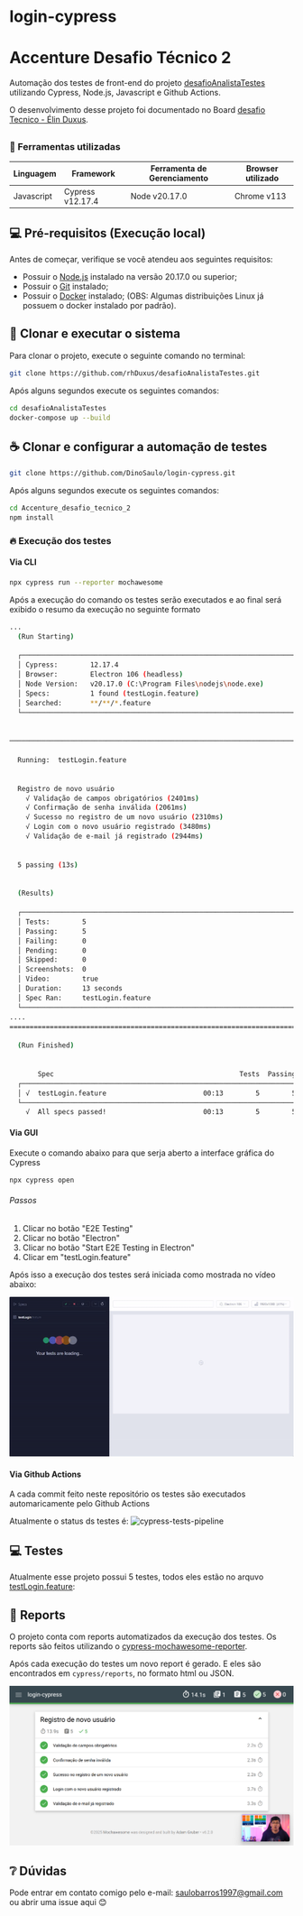 # login-cypress

# Accenture Desafio Técnico 2

Automação dos testes de front-end do projeto [desafioAnalistaTestes](https://github.com/rhDuxus/desafioAnalistaTestes) utilizando Cypress, Node.js, Javascript e Github Actions.

O desenvolvimento desse projeto foi documentado no Board [desafio Tecnico - Élin Duxus](https://trello.com/b/Vs4xpLfV/desafio-tecnico-elin-duxus).

##

<!--- Utilizando o exemplos do repositório https://github.com/iuricode/readme-template para esse README.md --->

###  📝 Ferramentas utilizadas
| Linguagem     | Framework          | Ferramenta de Gerenciamento | Browser utilizado  |
|---------------|--------------------|-----------------------------|--------------------|
| Javascript    | Cypress v12.17.4   | Node v20.17.0               | Chrome v113        |

## 💻 Pré-requisitos (Execução local)

Antes de começar, verifique se você atendeu aos seguintes requisitos:

* Possuir o [Node.js](https://nodejs.org/en) instalado na versão 20.17.0 ou superior;
* Possuir o [Git](https://git-scm.com/downloads) instalado;
* Possuir o [Docker](https://www.docker.com/products/docker-desktop/) instalado; (OBS: Algumas distribuições Linux já possuem o docker instalado por padrão).

## 🚀 Clonar e executar o sistema

Para clonar o projeto, execute o seguinte comando no terminal:
``` bash
git clone https://github.com/rhDuxus/desafioAnalistaTestes.git
```
Após alguns segundos execute os seguintes comandos:
``` bash
cd desafioAnalistaTestes
docker-compose up --build
```

## ☕ Clonar e configurar a automação de testes

``` bash
git clone https://github.com/DinoSaulo/login-cypress.git
```


Após alguns segundos execute os seguintes comandos:

```bash
cd Accenture_desafio_tecnico_2
npm install
```

### 🔥 Execução dos testes

#### Via CLI

```bash
npx cypress run --reporter mochawesome
```
Após a execução do comando os testes serão executados e ao final será exibido o resumo da execução no seguinte formato
```bash
...
  (Run Starting)

  ┌────────────────────────────────────────────────────────────────────────────────────────────────┐
  │ Cypress:        12.17.4                                                                        │
  │ Browser:        Electron 106 (headless)                                                        │
  │ Node Version:   v20.17.0 (C:\Program Files\nodejs\node.exe)                                    │
  │ Specs:          1 found (testLogin.feature)                                                    │
  │ Searched:       **/**/*.feature                                                                │
  └────────────────────────────────────────────────────────────────────────────────────────────────┘


────────────────────────────────────────────────────────────────────────────────────────────────────

  Running:  testLogin.feature                                                               (1 of 1)


  Registro de novo usuário
    √ Validação de campos obrigatórios (2401ms)
    √ Confirmação de senha inválida (2061ms)
    √ Sucesso no registro de um novo usuário (2310ms)
    √ Login com o novo usuário registrado (3480ms)
    √ Validação de e-mail já registrado (2944ms)


  5 passing (13s)


  (Results)

  ┌────────────────────────────────────────────────────────────────────────────────────────────────┐
  │ Tests:        5                                                                                │
  │ Passing:      5                                                                                │
  │ Failing:      0                                                                                │
  │ Pending:      0                                                                                │
  │ Skipped:      0                                                                                │
  │ Screenshots:  0                                                                                │
  │ Video:        true                                                                             │
  │ Duration:     13 seconds                                                                       │
  │ Spec Ran:     testLogin.feature                                                                │
  └────────────────────────────────────────────────────────────────────────────────────────────────┘
....
====================================================================================================

  (Run Finished)


       Spec                                              Tests  Passing  Failing  Pending  Skipped
  ┌────────────────────────────────────────────────────────────────────────────────────────────────┐
  │ √  testLogin.feature                        00:13        5        5        -        -        - │
  └────────────────────────────────────────────────────────────────────────────────────────────────┘
    √  All specs passed!                        00:13        5        5

```

#### Via GUI

Execute o comando abaixo para que serja aberto a interface gráfica do Cypress
```bash
npx cypress open
```

###### Passos

1. Clicar no botão "E2E Testing"
2. Clicar no botão "Electron"
3. Clicar no botão "Start E2E Testing in Electron"
4. Clicar em "testLogin.feature"

Após isso a execução dos testes será iniciada como mostrada no vídeo abaixo:

![switch_de_testes](/cypress/videos/testLogin.feature.gif "Switch de testes")

#### Via Github Actions

A cada commit feito neste repositório os testes são executados automaricamente pelo Github Actions

Atualmente o status ds testes é:
![cypress-tests-pipeline](https://github.com/DinoSaulo/login-cypress/actions/workflows/cypress-tests-pipeline.yml/badge.svg)

## 💻 Testes

Atualmente esse projeto possui 5 testes, todos eles estão no arquvo [testLogin.feature](./cypress/e2e/Tests/testLogin.feature):

## 📶 Reports

O projeto conta com reports automatizados da execução dos testes. Os reports são feitos utilizando o [cypress-mochawesome-reporter](https://www.npmjs.com/package/cypress-mochawesome-reporter).

Após cada execução do testes um novo report é gerado. E eles são encontrados em `cypress/reports`, no formato html ou JSON.

![test_resport](/cypress/reports/mochawesome_print.png "Report da execução dos testes")

## ❔ Dúvidas

Pode entrar em contato comigo pelo e-mail: saulobarros1997@gmail.com ou abrir uma issue aqui 😊
